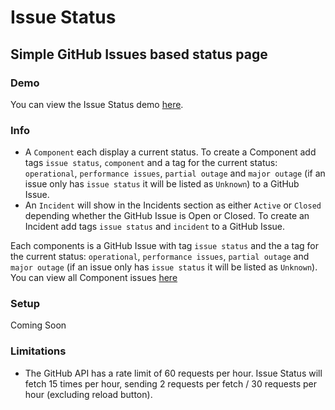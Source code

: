 # Issue Status

## Simple GitHub Issues based status page

### Demo

You can view the Issue Status demo [here](https://tadhglewis.github.io/issue-status).

### Info

- A `Component` each display a current status. To create a Component add tags `issue status`, `component` and a tag for the current status: `operational`, `performance issues`, `partial outage` and `major outage` (if an issue only has `issue status` it will be listed as `Unknown`) to a GitHub Issue.
- An `Incident` will show in the Incidents section as either `Active` or `Closed` depending whether the GitHub Issue is Open or Closed. To create an Incident add tags `issue status` and `incident` to a GitHub Issue.

Each components is a GitHub Issue with tag `issue status` and the a tag for the current status: `operational`, `performance issues`, `partial outage` and `major outage` (if an issue only has `issue status` it will be listed as `Unknown`). You can view all Component issues [here](https://github.com/tadhglewis/issue-status/issues?q=is%3Aissue+is%3Aopen+label%3A%22issue+status%22)

### Setup

Coming Soon

### Limitations

- The GitHub API has a rate limit of 60 requests per hour. Issue Status will fetch 15 times per hour, sending 2 requests per fetch / 30 requests per hour (excluding reload button).
